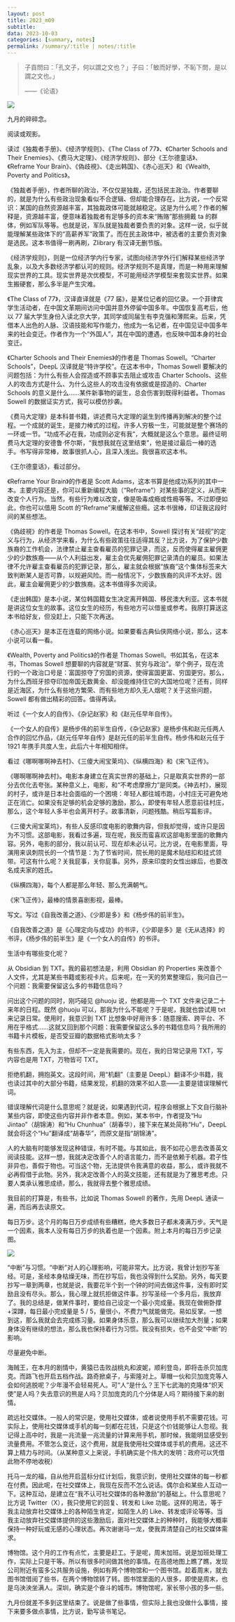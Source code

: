 ```yaml
---
layout: post
title: 2023_m09
subtitle: 
data: 2023-10-03
categories: [summary, notes]
permalink: /summary/:title | notes/:title
---
```


> 子貢問曰：「孔文子，何以謂之文也？」子曰：「敏而好學，不恥下問，是以謂之文也。」
> 
> ——《论语》

![](https://user-images.githubusercontent.com/115197878/272497071-dd2030a5-5f5d-46dc-b77e-e247a5ec47b4.png)

九月的碎碎念。

阅读或观影。

读过《独裁者手册》、《经济学规则》、《The Class of 77》、《Charter Schools and Their Enemies》、《费马大定理》、《经济学规则》、部分《王尔德童话》、《Reframe Your Brain》、《偽歧視》、《走出韩国》、《赤心巡天》和《Wealth, Poverty and Politics》。

《独裁者手册》，作者所聊的政治，不仅仅是独裁，还包括民主政治。作者要聊的，就是为什么有些政治现象看似不合逻辑、但却能合理存在。比方说，一个反常识：某国的自然资源越丰富，其独裁政体可能就越稳定。这是为什么呢？作者的解释是，资源越丰富，便意味着独裁者有足够多的资本来“贿赂”那些拥戴 ta 的群体，例如军队等等。也就是说，军队就是独裁者要负责的对象。这样一说，似乎就能理解某些政体下的“高薪养军”政策了。而在民主政体中，被选者的主要负责对象是选民。这本书值得一刷再刷，Zlibrary 有汉译无删节版。

《经济学规则》，则是一位经济学内行专家，试图向经济学外行们解释某些经济学乱象，以及大多数经济学都认可的规则。经济学规则不是真理，而是一种用来理解现实世界的工具。现实世界是次优模型，不可能用经济学模型来套现实世界。如果生搬硬套，那么多半是产生灾难。

《The Class of 77》，汉译直译就是《77 届》，是某位记者的回忆录。一个菲律宾学生活动者，在中国文革期间访问中国并意外停留中国多年。中国恢复高考后，他以 77 届大学生身份入读北京大学，其同学或同届生有李克强和薄熙来。后来，凭借本人出色的人脉、汉语技能和写作能力，他成为一名记者，在中国见证中国多年来的社会变迁。作者作为一个“外国人”，其在中国的遭遇，也反映中国本身的社会变迁。

《Charter Schools and Their Enemies》的作者是 Thomas Sowell。“Charter Schools”，DeepL 汉译就是“特许学校”。在这本书中，Thomas Sowell 要解决的问题包括：为什么有些人会捏造或不顾事实去阻止或攻击 Charter Schools、这些人的攻击方式是什么、为什么这些人的攻击没有依据或是捏造的、Charter Schools 的意义是什么……某件新事物的诞生，总会伤害到既得利益者。Thomas Sowell 的数据证实方式，我可以模仿抄袭。

《费马大定理》是本科普书籍，讲述费马大定理的诞生到传播再到解决的整个过程。一个成就的诞生，是接力棒式的过程。许多人穷极一生，可能就是整个赛场的一环或一节。“功成不必在我，功成则必定有我”，大概就是这么个意思。最终证明费马大定理的安德鲁‧怀尔斯，“我想我就在这里结束”，他是接过最后一棒的选手。书写得非常棒，故事很抓人心，且深入浅出。我很喜欢这本书。

《王尔德童话》，看过部分。

《Reframe Your Brain》的作者是 Scott Adams，这本书算是他成功系列的其中一本。主要内容还是，你可以重新编程大脑（“Reframe”）对某些事的定义，从而来改变个人行为。当然，有些行为难以改变，像是吸毒成瘾或性瘾等等。不过即便如此，你也可以借用 Scott 的“Reframe”来缓解这些瘾。这本书很棒，印证我这段时间的某些想法。

《偽歧視》的作者是 Thomas Sowell。在这本书中，Sowell 探讨有关“歧视”的定义与行为，从经济学来看，为什么有些政策往往适得其反？比方说，为了保护少数族裔的工作机会，法律禁止雇主查看雇员的犯罪记录，而这，反而使得雇主雇佣更少的少数族裔——从个人利益出发，雇主会优先雇佣犯罪记录清白的雇员。如果法律不允许雇主查看雇员的犯罪记录，那么，雇主就会根据“族裔”这个集体标签来大致判断某人是否可靠，以规避风险。而一般情况下，少数族裔的风评不太好。因此，雇主会雇佣更少的少数族裔。这本书值得多次阅读。

《走出韩国》是本小说，某位韩国籍女生决定离开韩国、移民澳大利亚。这本书就是讲这位女生的故事。这位女生的经历，有些地方可以借鉴或参考。我原打算送这本书给好友，但没赶上，只能下次再送。

《赤心巡天》是本正在连载的网络小说。如果要看古典仙侠网络小说，那么，这本小说可以看一看。

《Wealth, Poverty and Politics》的作者是 Thomas Sowell。书如其名，在这本书，Thomas Sowell 想要聊的内容就是“财富、贫穷与政治”。举个例子，现在流行的一个政治口号是：富国掠夺了穷国的资源，使得富国更富、穷国更穷。那么，为什么西班牙掠夺印加帝国无数黄金、却没能维持住它的大国地位呢？还有，同样是近海区，为什么有些地方繁荣、而有些地方却久无人烟呢？关于这些问题，Sowell 都有做出精彩的回答。值得再读。

听过《一个女人的自传》、《杂记赵家》和《赵元任早年自传》。

《一个女人的自传》是杨步伟的前半生自传，《杂记赵家》是杨步伟和赵元任两人合作的回忆作品，《赵元任早年自传》是赵元任的前半生自传。杨步伟和赵元任于 1921 年携手共度人生，此后六十年相知相伴。

看过《哪啊哪啊神去村》、《三傻大闹宝莱坞》、《纵横四海》和《宋飞正传》。

《哪啊哪啊神去村》。电影本身建立在真实世界的基础上，只是取真实世界的一部分去优化去夸张。某种意义上，电影，和“不考虑摩擦力”是同类。《神去村》，展现的村子，或许是日本社会面临的一个困境：年轻人都往城市跑，小村庄无可避免地正在消亡。如果没有足够的机会足够的激励，那么，即使有年轻人愿意前往村庄，那么，这个年轻人多半也会离开村子。故事清新，问题残酷。稍后写篇影评。

《三傻大闹宝莱坞》，有些人反感印度电影的歌舞内容，但我却觉得，或许只是因为不习惯。这部电影，我看过多遍，现在呢，我反而蛮喜欢这部电影里面的歌舞内容。另外，电影的部分，我以前认可、现在却未必认可。比方说，在电影里面，导演用来讽刺院长的一个情节是：为了节省时间，院长用的是魔术贴纽扣和挂式领带。可这有什么呢？关我屁事，关你屁事。另外，原来印度的女性出嫁后，也要改名成夫家的姓氏。

《纵横四海》，每个人都是那么年轻、那么充满朝气。

《宋飞正传》，最棒的情景喜剧影视，最棒。

写文。写过《自我改善之道》、《少即是多》和《杨步伟的前半生》。

《自我改善之道》是《心理定向与成功》的书评，《少即是多》是《无从选择》的书评，《杨步伟的前半生》是《一个女人的自传》的书评。

生活中有哪些变化呢？

从 Obsidian 到 TXT。我的最初想法是，利用 Obsidian 的 Properties 来改善个人文件，尤其是某些书籍或影视卡片。后来呢，在一天的劳累整理后，我问自己一个问题：我需要保留这么多的书籍信息吗？

问出这个问题的同时，刚巧碰见 @huoju 说，他都是用一个 TXT 文件来记录二十来年的日程。既然 @huoju 可以，那我为什么不能呢？于是呢，我就也尝试用 txt 来记录日常。使用时，我意识到 TXT 比想象中好用许多：随意搜索、跨平台、不用在乎格式……这就又回到那个问题：我需要保留这么多的书籍信息吗？我所用的书籍卡片模板，是否受豆瓣的数据格式影响太多？

有些东西，先入为主，但却不一定是我需要的。现在，我的日常记录用 TXT，写内容也是用 TXT，万物皆可 TXT。

拒绝机翻，拥抱英文。这段时间，用“机翻”（主要是 DeepL）翻译不少书籍，我也读过其中的大部分书籍，结果发现，机翻的效果不如人意——主要是错误理解代词。

错误理解代词是什么意思呢？就是说，如果遇到代词，程序会根据上下文自行脑补某些内容，即使这些内容并非作者本意。例如，某本书中，作者提及“Hu Jintao”（胡锦涛）和“Hu Chunhua”（胡春华），接下来在某处简称“Hu”，DeepL 就会将这个“Hu”翻译成“胡春华”，而原文是指“胡锦涛”。

人的大脑有时能够发现这种错误，有时不能。与其如此，我不如花心思去改善英文阅读技能。这样一想，我就决定改善个人的语言能力，而不是依赖于机器。君子性非异也，善假于物也。可当这个物，无法提供令我满意的收益，那么，或许我就不必再假借于此物。另外，我决定改善个人的英文技能，还有就是为了雅思考虑。只要人类承认雅思成绩，那么，我就得去整个雅思成绩。

我目前的打算是，有些书，比如说 Thomas Sowell 的著作，先用 DeepL 通读一遍，而后再去读原文。

每日万步。这个月的每日万步成绩有些糟糕，绝大多数日子都未凑满万步。天气是一个因素，我本人没有每日万步的执着也是一个因素。附上本月的每日万步记录图。

![](https://user-images.githubusercontent.com/115197878/272485819-eafd4370-ba2a-4e1d-bfcb-7902cc6a6e8c.png)

“中断”与习惯。“中断”对人的心理影响，可能非常大。比方说，我曾计划抄写圣经。可是，圣经本身枯燥无味，而在抄写后，我也没得到什么奖励。另外，每天要抄写一章到两章，也就是说，我要花半个到一个钟的时间去做这件事，没有即时奖励且没有尽头。那么，我心理上就抗拒做这件事。抄写圣经一个多月后，我放弃了。我的总结是，做某件事时，要给自己设定一个最小完成量。我现在做俯卧撑+深蹲，每日最小完成量是 5 / 5，量很小，不费力气就能做完。易如反掌。一想到这，那么我就会去完成练习量。如果身体乐意，那么我可以继续加大剂量；如果身体没有继续的想法，那么我也保持着行为习惯。我没有损失，也不会受“中断”的影响。

尽量避免中断。

海贼王，在本月的剧情中，黄猿已击败战桃丸和波妮，顺利登岛，即将击杀贝加庞克。而路飞也开启五档作战。路奇掀桌子，与索隆对上。草帽一伙和贝加庞克等人会如何逃脱呢？少年漫不会轻易死人。可“人”是什么？王下七武海的克隆体“炽天使”是人吗？失去意识的熊是人吗？贝加庞克的几个分体是人吗？期待接下来的剧情。

疏远社交媒体。一般人的常识是，使用社交媒体，或者说使用手机不需要花钱。可实际上，使用社交媒体或手机的每一刻都在花钱，只是这个价钱能够让人忽视。我记得上高中时，我是一兆流量一兆流量的计算来用手机，那时候，我能明显感受到流量费用。不管怎么变迁，这个费用，就是我使用社交媒体或手机的费用。这还不算上精力与时间。（从某种意义上来说，手机确实是个伟大的发明：政府可以凭借此物不停地收税）

托马一龙的福，自从他开启蓝标分红计划后，我意识到，使用社交媒体的每一秒都在付费。因此呢，在社交媒体上，我现在反而不怎么说话。偶尔会和某些人互动一下。这种互动，是建立在“我不认可社交媒体的各种激励”的基础上。什么意思呢？比方说 Twitter（X），我只使用它的回复、转发和 Like 功能。这样的用法，等于我主动放弃社交媒体上的各种陌生肯定，如陌生人的 Like、转发或评论等等。当我主动放弃社交媒体提供的这些激励后，面对社交媒体上的种种时，我能够大概率保持一种好玩或无感的心理状态。再次谢谢马一龙，使我弄清楚自己的社交媒体需求。

博物馆。这个月的工作有点忙，主要是赶工。于是呢，周末加班。说是加班处理工作，实际上只是干等。所以有很多时间做其他的事情。在高德地图上瞧了瞧，发现公司附近有蛮多公共服务设施，例如有两个博物馆和一个图书馆。趁着周末，就去图书馆借阅了些书，在两个博物馆转了转。图书馆里面的人很多，即使是周末，也是乌泱泱坐满人。深圳，确实是个奋斗的城市。博物馆呢，家长带小孩的多一些。

九月份就差不多到这里结束了。说是做了些事情，但实际上我也没做什么事情，接下来要多做点事情，比方说，勤写读书笔记。